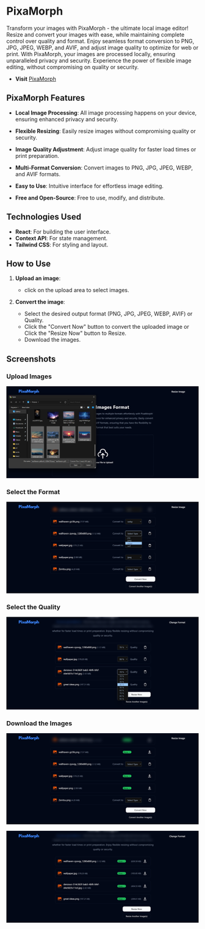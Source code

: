 # PixaMorph

Transform your images with PixaMorph - the ultimate local image editor! Resize and convert your images with ease, while maintaining complete control over quality and format. Enjoy seamless format conversion to PNG, JPG, JPEG, WEBP, and AVIF, and adjust image quality to optimize for web or print. With PixaMorph, your images are processed locally, ensuring unparalleled privacy and security. Experience the power of flexible image editing, without compromising on quality or security.

- **Visit** [ PixaMorph](https://pixamorph.vercel.app/)

## PixaMorph Features

- **Local Image Processing**: All image processing happens on your device, ensuring enhanced privacy and security.

- **Flexible Resizing**: Easily resize images without compromising quality or security.

- **Image Quality Adjustment**: Adjust image quality for faster load times or print preparation.

- **Multi-Format Conversion**: Convert images to PNG, JPG, JPEG, WEBP, and AVIF formats.

- **Easy to Use**: Intuitive interface for effortless image editing.

- **Free and Open-Source**: Free to use, modify, and distribute.

## Technologies Used

- **React**: For building the user interface.
- **Context API**: For state management.
- **Tailwind CSS**: For styling and layout.

## How to Use

1. **Upload an image**:

   - click on the upload area to select images.

2. **Convert the image**:

   - Select the desired output format (PNG, JPG, JPEG, WEBP, AVIF) or Quality.
   - Click the "Convert Now" button to convert the uploaded image or Click the "Resize Now" button to Resize.
   - Download the images.

## Screenshots

### Upload Images

![Upload Images](/public/upload%20images.png)

### Select the Format

![select the format](/public/select%20format.png)

### Select the Quality

![select the Quality](/public/select%20quality.png)

### Download the Images

![download images](/public/download%201.png)

![download images 2](/public/download%202.png)
